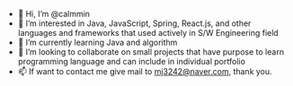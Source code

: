 - 👋 Hi, I’m @calmmin
- 👀 I’m interested in Java, JavaScript, Spring, React.js, and other languages and frameworks that used actively in S/W Engineering field
- 🌱 I’m currently learning Java and algorithm
- 💞️ I’m looking to collaborate on small projects that have purpose to learn programming language and can include in individual portfolio
- 📫 If want to contact me give mail to mj3242@naver.com, thank you.

<!---
calmmin/calmmin is a ✨ special ✨ repository because its `README.md` (this file) appears on your GitHub profile.
You can click the Preview link to take a look at your changes.
--->
